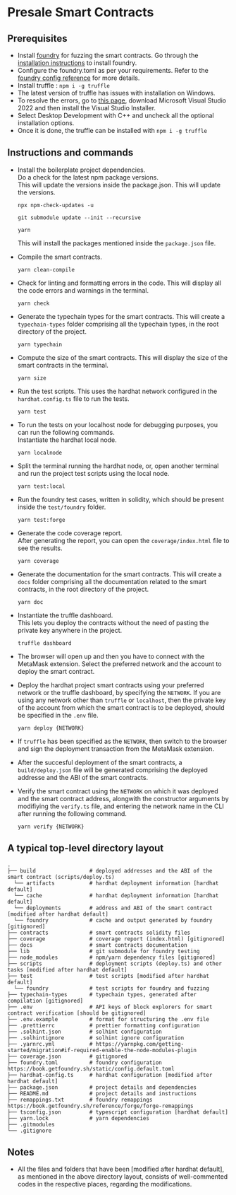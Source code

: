 # Presale Smart Contracts

## Prerequisites

- Install [foundry](https://book.getfoundry.sh/) for fuzzing the smart contracts. Go through the [installation instructions](https://book.getfoundry.sh/getting-started/installation) to install foundry.
- Configure the foundry.toml as per your requirements. Refer to the [foundry config reference](https://book.getfoundry.sh/reference/config/) for more details.
- Install truffle : `npm i -g truffle`
- The latest version of truffle has issues with installation on Windows.
- To resolve the errors, go to [this page](https://visualstudio.microsoft.com/thank-you-downloading-visual-studio/?sku=Community&channel=Release&version=VS2022&source=VSLandingPage&cid=2030&passive=false), download Microsoft Visual Studio 2022 and then install the Visual Studio Installer.
- Select Desktop Development with C++ and uncheck all the optional installation options.
- Once it is done, the truffle can be installed with `npm i -g truffle`

## Instructions and commands

- Install the boilerplate project dependencies. \
  Do a check for the latest npm package versions. \
  This will update the versions inside the package.json.
  This will update the versions. 

  ```shell
  npx npm-check-updates -u
  ```

  ```shell
  git submodule update --init --recursive
  ```

  ```shell
  yarn
  ```

  This will install the packages mentioned inside the `package.json` file.

- Compile the smart contracts.

  ```shell
  yarn clean-compile
  ```

- Check for linting and formatting errors in the code. This will display all the code errors and warnings in the terminal.

  ```shell
  yarn check
  ```

- Generate the typechain types for the smart contracts. This will create a `typechain-types` folder comprising all the typechain types, in the root directory of the project.

  ```shell
  yarn typechain
  ```

- Compute the size of the smart contracts. This will display the size of the smart contracts in the terminal.

  ```shell
  yarn size
  ```

- Run the test scripts. This uses the hardhat network configured in the `hardhat.config.ts` file to run the tests.

  ```shell
  yarn test
  ```

- To run the tests on your localhost node for debugging purposes, you can run the following commands.\
  Instantiate the hardhat local node.

  ```shell
  yarn localnode
  ```

- Split the terminal running the hardhat node, or, open another terminal and run the project test scripts using the local node.

  ```shell
  yarn test:local
  ```

- Run the foundry test cases, written in solidity, which should be present inside the `test/foundry` folder.

  ```shell
  yarn test:forge
  ```

- Generate the code coverage report. \
  After generating the report, you can open the `coverage/index.html` file to see the results.

  ```shell
  yarn coverage
  ```

- Generate the documentation for the smart contracts. This will create a `docs` folder comprising all the documentation related to the smart contracts, in the root directory of the project.

  ```shell
  yarn doc
  ```

- Instantiate the truffle dashboard. \
  This lets you deploy the contracts without the need of pasting the private key anywhere in the project.

  ```shell
  truffle dashboard
  ```

- The browser will open up and then you have to connect with the MetaMask extension. Select the preferred network and the account to deploy the smart contract.

- Deploy the hardhat project smart contracts using your preferred network or the truffle dashboard, by specifying the `NETWORK`. If you are using any network other than `truffle` or `localhost`, then the private key of the account from which the smart contract is to be deployed, should be specified in the `.env` file.

  ```shell
  yarn deploy {NETWORK}
  ```

- If `truffle` has been specified as the `NETWORK`, then switch to the browser and sign the deployment transaction from the MetaMask extension.

- After the succesful deployment of the smart contracts, a `build/deploy.json` file will be generated comprising the deployed addresse and the ABI of the smart contracts.

- Verify the smart contract using the `NETWORK` on which it was deployed and the smart contract address, alongwith the constructor arguments by modifiying the `verify.ts` file, and entering the network name in the CLI after running the following command.

  ```shell
  yarn verify {NETWORK}
  ```

## A typical top-level directory layout

```shell
.
├── build                 # deployed addresses and the ABI of the smart contract (scripts/deploy.ts)
  └── artifacts           # hardhat deployment information [hardhat default]
  └── cache               # hardhat deployment information [hardhat default]
  └── deployments         # address and ABI of the smart contract [modified after hardhat default]
  └── foundry             # cache and output generated by foundry [gitignored]
├── contracts             # smart contracts solidity files
├── coverage              # coverage report (index.html) [gitignored]
├── docs                  # smart contracts documentation
├── lib                   # git submodule for foundry testing
├── node_modules          # npm/yarn dependency files [gitignored]
├── scripts               # deployment scripts (deploy.ts) and other tasks [modified after hardhat default]
├── test                  # test scripts [modified after hardhat default]
  └── foundry             # test scripts for foundry and fuzzing
├── typechain-types       # typechain types, generated after compilation [gitignored]
├── .env                  # API keys of block explorers for smart contract verification [should be gitignored]
├── .env.example          # format for structuring the .env file
├── .prettierrc           # prettier formatting configuration
├── .solhint.json         # solhint configuration
├── .solhintignore        # solhint ignore configuration
├── .yarnrc.yml           # https://yarnpkg.com/getting-started/migration#if-required-enable-the-node-modules-plugin
├── coverage.json         # gitignored
├── foundry.toml          # foundry configuration https://book.getfoundry.sh/static/config.default.toml
├── hardhat-config.ts     # hardhat configuration [modified after hardhat default]
├── package.json          # project details and dependencies
├── README.md             # project details and instructions
├── remappings.txt        # foundry remappings https://book.getfoundry.sh/reference/forge/forge-remappings
├── tsconfig.json         # typescript configuration [hardhat default]
├── yarn.lock             # yarn dependencies
├── .gitmodules
└── .gitignore
```

## Notes

- All the files and folders that have been [modified after hardhat default], as mentioned in the above directory layout, consists of well-commented codes in the respective places, regarding the modifications.
